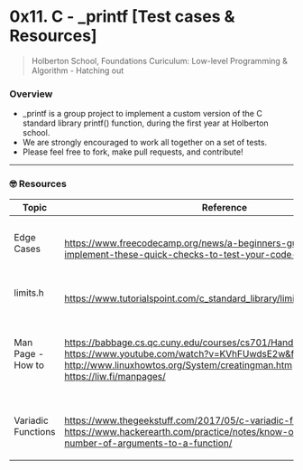 # 0x11. C - _printf [Test cases & Resources]
> Holberton School, Foundations Curiculum: Low-level Programming & Algorithm - Hatching out

### Overview
- _printf is a group project to implement a custom version of the C standard library printf() function, during the first year at Holberton school. 
- We are strongly encouraged to work all together on a set of tests.
- Please feel free to fork, make pull requests, and contribute!
___

### 🤓 Resources
Topic | Reference
| --- | --- |
Edge Cases |<br><p>https://www.freecodecamp.org/news/a-beginners-guide-to-testing-implement-these-quick-checks-to-test-your-code-d50027ad5eed/<br></p>
limits.h | <br><p>https://www.tutorialspoint.com/c_standard_library/limits_h.htm<br></p>
Man Page - How to | <br><p>https://babbage.cs.qc.cuny.edu/courses/cs701/Handouts/man_pages.html<br>https://www.youtube.com/watch?v=KVhFUwdsE2w&feature=youtu.be<br>http://www.linuxhowtos.org/System/creatingman.htm<br>https://liw.fi/manpages/<br></p>
Variadic Functions | <br><p>https://www.thegeekstuff.com/2017/05/c-variadic-functions/<br>https://www.hackerearth.com/practice/notes/know-our-printf-variable-number-of-arguments-to-a-function/<br></p>